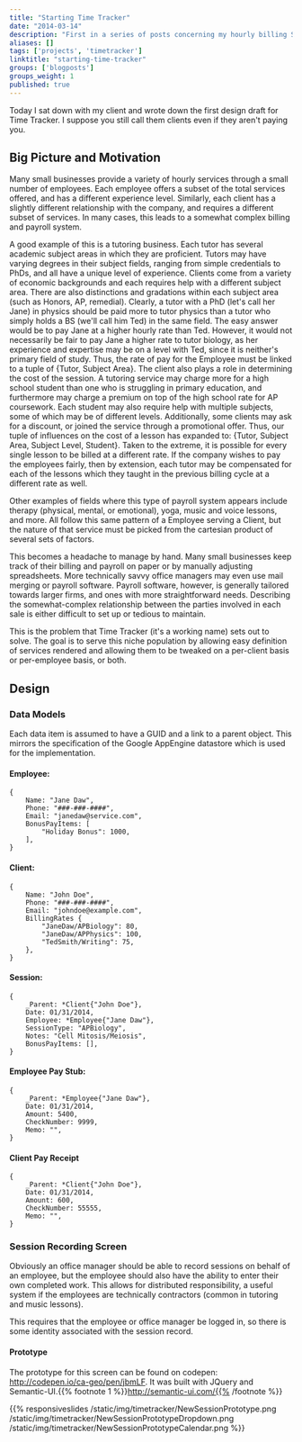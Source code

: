```yaml
---
title: "Starting Time Tracker"
date: "2014-03-14"
description: "First in a series of posts concerning my hourly billing Saas project"
aliases: []
tags: ['projects', 'timetracker']
linktitle: "starting-time-tracker"
groups: ['blogposts']
groups_weight: 1
published: true
---
```


Today I sat down with my client and wrote down the first design draft for Time Tracker. I suppose you still call them clients
even if they aren't paying you.

## Big Picture and Motivation

Many small businesses provide a variety of hourly services through a small number of employees. Each employee offers a subset of the total services offered, and has a different experience level. Similarly, each client has a slightly different relationship with the company, and requires a different subset of services. In many cases, this leads to a somewhat complex billing and payroll system.

A good example of this is a tutoring business. Each tutor has several academic subject areas in which they are proficient. Tutors may have varying degrees in their subject fields, ranging from simple credentials to PhDs, and all have a unique level of experience. Clients come from a variety of economic backgrounds and each requires help with a different subject area. There are also distinctions and gradations within each subject area (such as Honors, AP, remedial). Clearly, a tutor with a PhD (let's call her Jane) in physics should be paid more to tutor physics than a tutor who simply holds a BS (we'll call him Ted) in the same field. The easy answer would be to pay Jane at a higher hourly rate than Ted. However, it would not necessarily be fair to pay Jane a higher rate to tutor biology, as her experience and expertise may be on a level with Ted, since it is neither's primary field of study. Thus, the rate of pay for the Employee must be linked to a tuple of {Tutor, Subject Area}. The client also plays a role in determining the cost of the session. A tutoring service may charge more for a high school student than one who is struggling in primary education, and furthermore may charge a premium on top of the high school rate for AP coursework. Each student may also require help with multiple subjects, some of which may be of different levels. Additionally, some clients may ask for a discount, or joined the service through a promotional offer. Thus, our tuple of influences on the cost of a lesson has expanded to: {Tutor, Subject Area, Subject Level, Student}. Taken to the extreme, it is possible for every single lesson to be billed at a different rate. If the company wishes to pay the employees fairly, then by extension, each tutor may be compensated for each of the lessons which they taught in the previous billing cycle at a different rate as well.

Other examples of fields where this type of payroll system appears include therapy (physical, mental, or emotional), yoga, music and voice lessons, and more. All follow this same pattern of a Employee serving a Client, but the nature of that service must be picked from the cartesian product of several sets of factors.

This becomes a headache to manage by hand. Many small businesses keep track of their billing and payroll on paper or by manually adjusting spreadsheets. More technically savvy office managers may even use mail merging or payroll software. Payroll software, however, is generally tailored towards larger firms, and ones with more straightforward needs. Describing the somewhat-complex relationship between the parties involved in each sale is either difficult to set up or tedious to maintain.

This is the problem that Time Tracker (it's a working name) sets out to solve. The goal is to serve this niche population by allowing easy definition of services rendered and allowing them to be tweaked on a per-client basis or per-employee basis, or both.

## Design

### Data Models
Each data item is assumed to have a GUID and a link to a parent object. This mirrors the specification of the Google AppEngine datastore which is used for the implementation.

#### Employee:

```
{
	Name: "Jane Daw",
	Phone: "###-###-####",
	Email: "janedaw@service.com",
	BonusPayItems: [
		"Holiday Bonus": 1000,
	],
}
```

#### Client:

```
{
	Name: "John Doe",
	Phone: "###-###-####",
	Email: "johndoe@example.com",
	BillingRates {
		"JaneDaw/APBiology": 80,
		"JaneDaw/APPhysics": 100,
		"TedSmith/Writing": 75,
	},
}
```


#### Session:

```
{
	_Parent: *Client{"John Doe"},
	Date: 01/31/2014,
	Employee: *Employee{"Jane Daw"},
	SessionType: "APBiology",
	Notes: "Cell Mitosis/Meiosis",
	BonusPayItems: [],
}
```

#### Employee Pay Stub:

```
{
	_Parent: *Employee{"Jane Daw"},
	Date: 01/31/2014,
	Amount: 5400,
	CheckNumber: 9999,
	Memo: "",
}
```

#### Client Pay Receipt

```
{
	_Parent: *Client{"John Doe"},
	Date: 01/31/2014,
	Amount: 600,
	CheckNumber: 55555,
	Memo: "",
}
```

### Session Recording Screen

Obviously an office manager should be able to record sessions on behalf of an employee, but the employee should also have the ability to enter their own completed work. This allows for distributed responsibility, a useful system if the employees are technically contractors (common in tutoring and music lessons).

This requires that the employee or office manager be logged in, so there is some identity associated with the session record.

#### Prototype

The prototype for this screen can be found on codepen: http://codepen.io/ca-geo/pen/jbmLF. It was built with JQuery and Semantic-UI.{{% footnote 1 %}}http://semantic-ui.com/{{% /footnote %}}

{{% responsiveslides /static/img/timetracker/NewSessionPrototype.png /static/img/timetracker/NewSessionPrototypeDropdown.png /static/img/timetracker/NewSessionPrototypeCalendar.png %}}